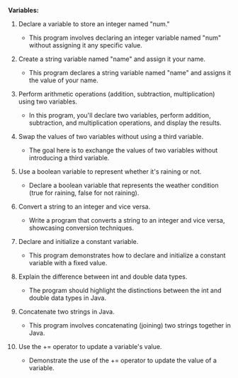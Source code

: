 **Variables:**
1. Declare a variable to store an integer named "num."
   - This program involves declaring an integer variable named "num" without assigning it any specific value.

2. Create a string variable named "name" and assign it your name.
   - This program declares a string variable named "name" and assigns it the value of your name.

3. Perform arithmetic operations (addition, subtraction, multiplication) using two variables.
   - In this program, you'll declare two variables, perform addition, subtraction, and multiplication operations, and display the results.

4. Swap the values of two variables without using a third variable.
   - The goal here is to exchange the values of two variables without introducing a third variable.

5. Use a boolean variable to represent whether it's raining or not.
   - Declare a boolean variable that represents the weather condition (true for raining, false for not raining).

6. Convert a string to an integer and vice versa.
   - Write a program that converts a string to an integer and vice versa, showcasing conversion techniques.

7. Declare and initialize a constant variable.
   - This program demonstrates how to declare and initialize a constant variable with a fixed value.

8. Explain the difference between int and double data types.
   - The program should highlight the distinctions between the int and double data types in Java.

9. Concatenate two strings in Java.
   - This program involves concatenating (joining) two strings together in Java.

10. Use the += operator to update a variable's value.
    - Demonstrate the use of the += operator to update the value of a variable.